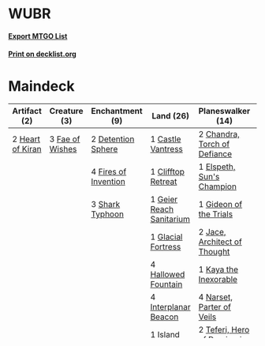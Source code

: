 # WUBR

#### [Export MTGO List](../collection/WUBR/WUBR.txt)
#### [Print on decklist.org](http://decklist.org/?deckmain=1%09Castle%20Vantress%0A2%09Chandra,%20Torch%20of%20Defiance%0A1%09Clifftop%20Retreat%0A3%09Deafening%20Clarion%0A2%09Detention%20Sphere%0A1%09Elspeth,%20Sun's%20Champion%0A3%09Fae%20of%20Wishes%0A4%09Fires%20of%20Invention%0A1%09Geier%20Reach%20Sanitarium%0A1%09Gideon%20of%20the%20Trials%0A1%09Glacial%20Fortress%0A4%09Hallowed%20Fountain%0A2%09Heart%20of%20Kiran%0A4%09Interplanar%20Beacon%0A1%09Island%0A2%09Jace,%20Architect%20of%20Thought%0A1%09Kaya%20the%20Inexorable%0A1%09Mountain%0A4%09Narset,%20Parter%20of%20Veils%0A1%09Needle%20Spires%0A1%09Plains%0A2%09Raugrin%20Triome%0A2%09Sacred%20Foundry%0A1%09Savai%20Triome%0A3%09Shark%20Typhoon%0A2%09Steam%20Vents%0A1%09Sulfur%20Falls%0A3%09Supreme%20Verdict%0A2%09Teferi,%20Hero%20of%20Dominaria%0A1%09Teferi,%20Master%20of%20Time%0A1%09Temple%20of%20Epiphany%0A1%09Wandering%20Fumarole&deckside=2%09Ashiok,%20Dream%20Render%0A1%09Chandra,%20Awakened%20Inferno%0A1%09Day's%20Undoing%0A1%09Eerie%20Ultimatum%0A1%09Gideon%20of%20the%20Trials%0A1%09Inspired%20Ultimatum%0A1%09Karn's%20Temporal%20Sundering%0A1%09Kaya%20the%20Inexorable%0A2%09Rest%20in%20Peace%0A1%09Ruinous%20Ultimatum%0A1%09Sarkhan%20the%20Masterless%0A1%09Shark%20Typhoon%0A1%09Sorcerous%20Spyglass)
# Maindeck

|                                       Artifact (2)                                        |                                       Creature (3)                                       |                                        Enchantment (9)                                        |                                             Land (26)                                             |                                           Planeswalker (14)                                           |                                         Sorcery (6)                                          |
|-------------------------------------------------------------------------------------------|------------------------------------------------------------------------------------------|-----------------------------------------------------------------------------------------------|---------------------------------------------------------------------------------------------------|-------------------------------------------------------------------------------------------------------|----------------------------------------------------------------------------------------------|
|2 [Heart of Kiran](http://gatherer.wizards.com/Pages/Card/Details.aspx?multiverseid=423820)|3 [Fae of Wishes](http://gatherer.wizards.com/Pages/Card/Details.aspx?multiverseid=473006)|2 [Detention Sphere](http://gatherer.wizards.com/Pages/Card/Details.aspx?multiverseid=460139)  |1 [Castle Vantress](http://gatherer.wizards.com/Pages/Card/Details.aspx?multiverseid=473204)       |2 [Chandra, Torch of Defiance](http://gatherer.wizards.com/Pages/Card/Details.aspx?multiverseid=417683)|3 [Deafening Clarion](http://gatherer.wizards.com/Pages/Card/Details.aspx?multiverseid=452915)|
|                                                                                           |                                                                                          |4 [Fires of Invention](http://gatherer.wizards.com/Pages/Card/Details.aspx?multiverseid=473087)|1 [Clifftop Retreat](http://gatherer.wizards.com/Pages/Card/Details.aspx?multiverseid=443127)      |1 [Elspeth, Sun's Champion](http://gatherer.wizards.com/Pages/Card/Details.aspx?multiverseid=394361)   |3 [Supreme Verdict](http://gatherer.wizards.com/Pages/Card/Details.aspx?multiverseid=438776)  |
|                                                                                           |                                                                                          |3 [Shark Typhoon](http://gatherer.wizards.com/Pages/Card/Details.aspx?multiverseid=479587)     |1 [Geier Reach Sanitarium](http://gatherer.wizards.com/Pages/Card/Details.aspx?multiverseid=414510)|1 [Gideon of the Trials](http://gatherer.wizards.com/Pages/Card/Details.aspx?multiverseid=426716)      |                                                                                              |
|                                                                                           |                                                                                          |                                                                                               |1 [Glacial Fortress](http://gatherer.wizards.com/Pages/Card/Details.aspx?multiverseid=190562)      |2 [Jace, Architect of Thought](http://gatherer.wizards.com/Pages/Card/Details.aspx?multiverseid=380190)|                                                                                              |
|                                                                                           |                                                                                          |                                                                                               |4 [Hallowed Fountain](http://gatherer.wizards.com/Pages/Card/Details.aspx?multiverseid=97071)      |1 [Kaya the Inexorable](http://gatherer.wizards.com/Pages/Card/Details.aspx?multiverseid=503834)       |                                                                                              |
|                                                                                           |                                                                                          |                                                                                               |4 [Interplanar Beacon](http://gatherer.wizards.com/Pages/Card/Details.aspx?multiverseid=461174)    |4 [Narset, Parter of Veils](http://gatherer.wizards.com/Pages/Card/Details.aspx?multiverseid=460988)   |                                                                                              |
|                                                                                           |                                                                                          |                                                                                               |1 [Island](http://gatherer.wizards.com/Pages/Card/Details.aspx?multiverseid=439857)                |2 [Teferi, Hero of Dominaria](http://gatherer.wizards.com/Pages/Card/Details.aspx?multiverseid=443095) |                                                                                              |
|                                                                                           |                                                                                          |                                                                                               |1 [Mountain](http://gatherer.wizards.com/Pages/Card/Details.aspx?multiverseid=439859)              |1 [Teferi, Master of Time](http://gatherer.wizards.com/Pages/Card/Details.aspx?multiverseid=489165)    |                                                                                              |
|                                                                                           |                                                                                          |                                                                                               |1 [Needle Spires](http://gatherer.wizards.com/Pages/Card/Details.aspx?multiverseid=407685)         |                                                                                                       |                                                                                              |
|                                                                                           |                                                                                          |                                                                                               |1 [Plains](http://gatherer.wizards.com/Pages/Card/Details.aspx?multiverseid=439856)                |                                                                                                       |                                                                                              |
|                                                                                           |                                                                                          |                                                                                               |2 [Raugrin Triome](http://gatherer.wizards.com/Pages/Card/Details.aspx?multiverseid=479771)        |                                                                                                       |                                                                                              |
|                                                                                           |                                                                                          |                                                                                               |2 [Sacred Foundry](http://gatherer.wizards.com/Pages/Card/Details.aspx?multiverseid=405106)        |                                                                                                       |                                                                                              |
|                                                                                           |                                                                                          |                                                                                               |1 [Savai Triome](http://gatherer.wizards.com/Pages/Card/Details.aspx?multiverseid=479773)          |                                                                                                       |                                                                                              |
|                                                                                           |                                                                                          |                                                                                               |2 [Steam Vents](http://gatherer.wizards.com/Pages/Card/Details.aspx?multiverseid=405109)           |                                                                                                       |                                                                                              |
|                                                                                           |                                                                                          |                                                                                               |1 [Sulfur Falls](http://gatherer.wizards.com/Pages/Card/Details.aspx?multiverseid=443135)          |                                                                                                       |                                                                                              |
|                                                                                           |                                                                                          |                                                                                               |1 [Temple of Epiphany](http://gatherer.wizards.com/Pages/Card/Details.aspx?multiverseid=442808)    |                                                                                                       |                                                                                              |
|                                                                                           |                                                                                          |                                                                                               |1 [Wandering Fumarole](http://gatherer.wizards.com/Pages/Card/Details.aspx?multiverseid=407692)    |                                                                                                       |                                                                                              |


# Sideboard

|                                         Artifact (1)                                          |                                     Enchantment (3)                                      |                                           Planeswalker (6)                                           |                                             Sorcery (5)                                              |
|-----------------------------------------------------------------------------------------------|------------------------------------------------------------------------------------------|------------------------------------------------------------------------------------------------------|------------------------------------------------------------------------------------------------------|
|1 [Sorcerous Spyglass](http://gatherer.wizards.com/Pages/Card/Details.aspx?multiverseid=435407)|2 [Rest in Peace](http://gatherer.wizards.com/Pages/Card/Details.aspx?multiverseid=442021)|2 [Ashiok, Dream Render](http://gatherer.wizards.com/Pages/Card/Details.aspx?multiverseid=461155)     |1 [Day's Undoing](http://gatherer.wizards.com/Pages/Card/Details.aspx?multiverseid=398652)            |
|                                                                                               |1 [Shark Typhoon](http://gatherer.wizards.com/Pages/Card/Details.aspx?multiverseid=479587)|1 [Chandra, Awakened Inferno](http://gatherer.wizards.com/Pages/Card/Details.aspx?multiverseid=466881)|1 [Eerie Ultimatum](http://gatherer.wizards.com/Pages/Card/Details.aspx?multiverseid=479704)          |
|                                                                                               |                                                                                          |1 [Gideon of the Trials](http://gatherer.wizards.com/Pages/Card/Details.aspx?multiverseid=426716)     |1 [Inspired Ultimatum](http://gatherer.wizards.com/Pages/Card/Details.aspx?multiverseid=479711)       |
|                                                                                               |                                                                                          |1 [Kaya the Inexorable](http://gatherer.wizards.com/Pages/Card/Details.aspx?multiverseid=503834)      |1 [Karn's Temporal Sundering](http://gatherer.wizards.com/Pages/Card/Details.aspx?multiverseid=442943)|
|                                                                                               |                                                                                          |1 [Sarkhan the Masterless](http://gatherer.wizards.com/Pages/Card/Details.aspx?multiverseid=461070)   |1 [Ruinous Ultimatum](http://gatherer.wizards.com/Pages/Card/Details.aspx?multiverseid=479724)        |


# Other Options

|*n*<sup>th</sup> copy|                                           Maindeck Card                                           |*n*<sup>th</sup> copy|                                        Sideboard Card                                        |
|--------------------:|---------------------------------------------------------------------------------------------------|--------------------:|----------------------------------------------------------------------------------------------|
|                    1|[Syncopate](http://gatherer.wizards.com/Pages/Card/Details.aspx?multiverseid=442955)               |                    1|[Cling to Dust](http://gatherer.wizards.com/Pages/Card/Details.aspx?multiverseid=476338)      |
|                    1|[Drowned Catacomb](http://gatherer.wizards.com/Pages/Card/Details.aspx?multiverseid=430633)        |                    1|[Ray of Enfeeblement](http://gatherer.wizards.com/Pages/Card/Details.aspx?multiverseid=527403)|
|                    1|[Swamp](http://gatherer.wizards.com/Pages/Card/Details.aspx?multiverseid=439858)                   |                    1|[Test of Talents](http://gatherer.wizards.com/Pages/Card/Details.aspx?multiverseid=513536)    |
|                    1|[Shipwreck Marsh](http://gatherer.wizards.com/Pages/Card/Details.aspx?multiverseid=535066)         |                    1|[Aetherling](http://gatherer.wizards.com/Pages/Card/Details.aspx?multiverseid=368961)         |
|                    1|[Watery Grave](http://gatherer.wizards.com/Pages/Card/Details.aspx?multiverseid=405114)            |                    1|[Fiendslayer Paladin](http://gatherer.wizards.com/Pages/Card/Details.aspx?multiverseid=430547)|
|                    1|[Siphon Insight](http://gatherer.wizards.com/Pages/Card/Details.aspx?multiverseid=535037)          |                    1|[Gainsay](http://gatherer.wizards.com/Pages/Card/Details.aspx?multiverseid=27189)             |
|                    1|[Godless Shrine](http://gatherer.wizards.com/Pages/Card/Details.aspx?multiverseid=405099)          |                    1|[Extinction Event](http://gatherer.wizards.com/Pages/Card/Details.aspx?multiverseid=479608)   |
|                    1|[Solemn Simulacrum](http://gatherer.wizards.com/Pages/Card/Details.aspx?multiverseid=389682)       |                    2|[Cling to Dust](http://gatherer.wizards.com/Pages/Card/Details.aspx?multiverseid=476338)      |
|                    1|[Brightclimb Pathway](http://gatherer.wizards.com/Pages/Card/Details.aspx?multiverseid=491911)     |                    2|[Test of Talents](http://gatherer.wizards.com/Pages/Card/Details.aspx?multiverseid=513536)    |
|                    1|[Sphinx's Revelation](http://gatherer.wizards.com/Pages/Card/Details.aspx?multiverseid=460150)     |                    2|[Ray of Enfeeblement](http://gatherer.wizards.com/Pages/Card/Details.aspx?multiverseid=527403)|
|                    1|[Dissipate](http://gatherer.wizards.com/Pages/Card/Details.aspx?multiverseid=292758)               |                    2|[Gainsay](http://gatherer.wizards.com/Pages/Card/Details.aspx?multiverseid=27189)             |
|                    1|[Fateful Absence](http://gatherer.wizards.com/Pages/Card/Details.aspx?multiverseid=534774)         |                    2|[Extinction Event](http://gatherer.wizards.com/Pages/Card/Details.aspx?multiverseid=479608)   |
|                    1|[Power Word Kill](http://gatherer.wizards.com/Pages/Card/Details.aspx?multiverseid=527401)         |                    2|[Fiendslayer Paladin](http://gatherer.wizards.com/Pages/Card/Details.aspx?multiverseid=430547)|
|                    1|[Ashiok, Nightmare Weaver](http://gatherer.wizards.com/Pages/Card/Details.aspx?multiverseid=373500)|                    3|[Extinction Event](http://gatherer.wizards.com/Pages/Card/Details.aspx?multiverseid=479608)   |
|                    1|[Vanishing Verse](http://gatherer.wizards.com/Pages/Card/Details.aspx?multiverseid=513736)         |                    3|[Fiendslayer Paladin](http://gatherer.wizards.com/Pages/Card/Details.aspx?multiverseid=430547)|
|                    1|[Far/Away](http://gatherer.wizards.com/Pages/Card/Details.aspx?multiverseid=369042)                |                     |                                                                                              |
|                    1|[Azorius Charm](http://gatherer.wizards.com/Pages/Card/Details.aspx?multiverseid=460137)           |                     |                                                                                              |
|                    1|[Dimir Charm](http://gatherer.wizards.com/Pages/Card/Details.aspx?multiverseid=455914)             |                     |                                                                                              |
|                    1|[Deserted Beach](http://gatherer.wizards.com/Pages/Card/Details.aspx?multiverseid=535058)          |                     |                                                                                              |
|                    1|[Soul Shatter](http://gatherer.wizards.com/Pages/Card/Details.aspx?multiverseid=491765)            |                     |                                                                                              |
|                    1|[Oblivion Sower](http://gatherer.wizards.com/Pages/Card/Details.aspx?multiverseid=401972)          |                     |                                                                                              |
|                    1|[Sea Gate Restoration](http://gatherer.wizards.com/Pages/Card/Details.aspx?multiverseid=491706)    |                     |                                                                                              |
|                    1|[Obzedat, Ghost Council](http://gatherer.wizards.com/Pages/Card/Details.aspx?multiverseid=366246)  |                     |                                                                                              |
|                    1|[Sire of Stagnation](http://gatherer.wizards.com/Pages/Card/Details.aspx?multiverseid=402036)      |                     |                                                                                              |
|                    2|[Plains](http://gatherer.wizards.com/Pages/Card/Details.aspx?multiverseid=439856)                  |                     |                                                                                              |
|                    2|[Watery Grave](http://gatherer.wizards.com/Pages/Card/Details.aspx?multiverseid=405114)            |                     |                                                                                              |
|                    2|[Shipwreck Marsh](http://gatherer.wizards.com/Pages/Card/Details.aspx?multiverseid=535066)         |                     |                                                                                              |
|                    2|[Glacial Fortress](http://gatherer.wizards.com/Pages/Card/Details.aspx?multiverseid=190562)        |                     |                                                                                              |
|                    2|[Vanishing Verse](http://gatherer.wizards.com/Pages/Card/Details.aspx?multiverseid=513736)         |                     |                                                                                              |
|                    2|[Godless Shrine](http://gatherer.wizards.com/Pages/Card/Details.aspx?multiverseid=405099)          |                     |                                                                                              |
|                    2|[Drowned Catacomb](http://gatherer.wizards.com/Pages/Card/Details.aspx?multiverseid=430633)        |                     |                                                                                              |
|                    2|[Siphon Insight](http://gatherer.wizards.com/Pages/Card/Details.aspx?multiverseid=535037)          |                     |                                                                                              |
|                    2|[Power Word Kill](http://gatherer.wizards.com/Pages/Card/Details.aspx?multiverseid=527401)         |                     |                                                                                              |
|                    2|[Ashiok, Nightmare Weaver](http://gatherer.wizards.com/Pages/Card/Details.aspx?multiverseid=373500)|                     |                                                                                              |
|                    2|[Dissipate](http://gatherer.wizards.com/Pages/Card/Details.aspx?multiverseid=292758)               |                     |                                                                                              |
|                    2|[Deserted Beach](http://gatherer.wizards.com/Pages/Card/Details.aspx?multiverseid=535058)          |                     |                                                                                              |
|                    2|[Oblivion Sower](http://gatherer.wizards.com/Pages/Card/Details.aspx?multiverseid=401972)          |                     |                                                                                              |
|                    2|[Sphinx's Revelation](http://gatherer.wizards.com/Pages/Card/Details.aspx?multiverseid=460150)     |                     |                                                                                              |
|                    3|[Glacial Fortress](http://gatherer.wizards.com/Pages/Card/Details.aspx?multiverseid=190562)        |                     |                                                                                              |
|                    3|[Godless Shrine](http://gatherer.wizards.com/Pages/Card/Details.aspx?multiverseid=405099)          |                     |                                                                                              |
|                    3|[Watery Grave](http://gatherer.wizards.com/Pages/Card/Details.aspx?multiverseid=405114)            |                     |                                                                                              |
|                    3|[Ashiok, Nightmare Weaver](http://gatherer.wizards.com/Pages/Card/Details.aspx?multiverseid=373500)|                     |                                                                                              |
|                    3|[Sphinx's Revelation](http://gatherer.wizards.com/Pages/Card/Details.aspx?multiverseid=460150)     |                     |                                                                                              |
|                    3|[Deserted Beach](http://gatherer.wizards.com/Pages/Card/Details.aspx?multiverseid=535058)          |                     |                                                                                              |
|                    3|[Oblivion Sower](http://gatherer.wizards.com/Pages/Card/Details.aspx?multiverseid=401972)          |                     |                                                                                              |
|                    4|[Supreme Verdict](http://gatherer.wizards.com/Pages/Card/Details.aspx?multiverseid=438776)         |                     |                                                                                              |
|                    3|[Drowned Catacomb](http://gatherer.wizards.com/Pages/Card/Details.aspx?multiverseid=430633)        |                     |                                                                                              |


